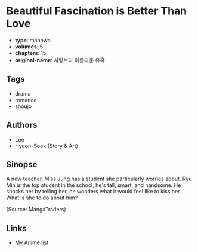 # Beautiful Fascination is Better Than Love

-   **type**: manhwa
-   **volumes**: 5
-   **chapters**: 15
-   **original-name**: 사랑보다 아름다운 유혹

## Tags

-   drama
-   romance
-   shoujo

## Authors

-   Lee
-   Hyeon-Sook (Story & Art)

## Sinopse

A new teacher, Miss Jung has a student she particularly worries about. Ryu Min is the top student in the school, he's tall, smart, and handsome. He shocks her by telling her, he wonders what it would feel like to kiss her. What is she to do about him?

(Source: MangaTraders)

## Links

-   [My Anime list](https://myanimelist.net/manga/3534/Beautiful_Fascination_is_Better_Than_Love)
